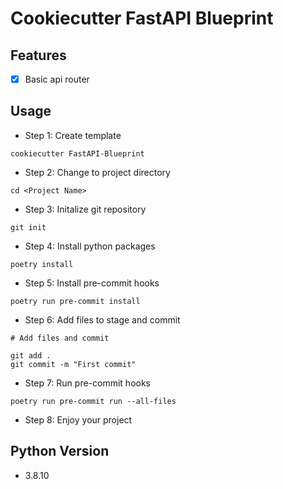 # Cookiecutter FastAPI Blueprint

## Features
- [X] Basic api router


## Usage
- Step 1: Create template
```
cookiecutter FastAPI-Blueprint
```
- Step 2: Change to project directory
```
cd <Project Name>
```
- Step 3: Initalize git repository
```
git init
```
- Step 4: Install python packages
```
poetry install
```
- Step 5: Install pre-commit hooks
```
poetry run pre-commit install
```
- Step 6: Add files to stage and commit
```
# Add files and commit

git add .
git commit -m "First commit"
```
- Step 7: Run pre-commit hooks
```
poetry run pre-commit run --all-files
```

- Step 8:  Enjoy your project


## Python Version
- 3.8.10